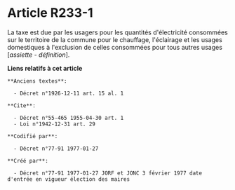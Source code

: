 # Article R233-1

La taxe est due par les usagers pour les quantités d'électricité consommées sur le territoire de la commune pour le
chauffage, l'éclairage et les usages domestiques à l'exclusion de celles consommées pour tous autres usages [*assiette -
définition*].

**Liens relatifs à cet article**

	**Anciens textes**:

	  - Décret n°1926-12-11 art. 15 al. 1

	**Cite**:

	  - Décret n°55-465 1955-04-30 art. 1
	  - Loi n°1942-12-31 art. 29

	**Codifié par**:

	  - Décret n°77-91 1977-01-27

	**Créé par**:

	  - Décret n°77-91 1977-01-27 JORF et JONC 3 février 1977 date d'entrée en vigueur élection des maires
